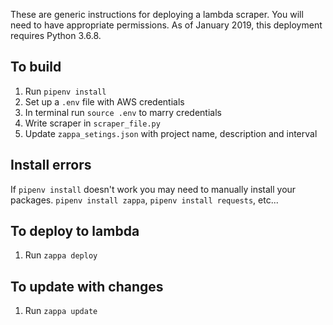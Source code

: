 These are generic instructions for deploying a lambda scraper. You will need to have appropriate permissions. As of January 2019, this deployment requires Python 3.6.8.

## To build ##
1. Run `pipenv install`
2. Set up a `.env` file with AWS credentials
3. In terminal run `source .env` to marry credentials
4. Write scraper in `scraper_file.py`
5. Update `zappa_setings.json` with project name, description and interval

## Install errors ##
If `pipenv install` doesn't work you may need to manually install your packages. `pipenv install zappa`, `pipenv install requests`, etc...

## To deploy to lambda ##
1. Run `zappa deploy`

## To update with changes ##
1. Run `zappa update`
